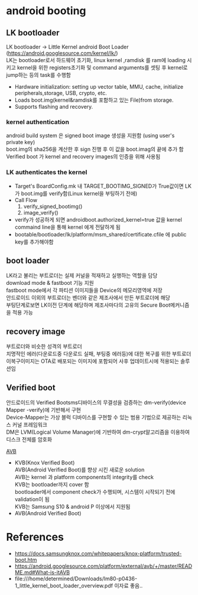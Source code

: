 # android booting

## LK bootloader
LK bootloader -> Little Kernel android Boot Loader (https://android.googlesource.com/kernel/lk/)  
LK는 bootloader로서 하드웨어 초기화, linux kernel ,ramdisk 를 ram에 loading 시키고 kernel을 위한 registers초기화 및 command arguments를 셋팅 후 kernel로 jump하는 등의 task를 수행함 
- Hardware initialization: setting up vector table, MMU, cache, initialize peripherals,storage, USB, crypto, etc.
- Loads boot.img(kernel&ramdisk를 포함하고 있는 File)from storage.
- Supports flashing and recovery.  

### kernel authentication 
android build system 은 signed boot image 생성을 지원함 (using user's private key)  
boot.img의 sha256을 계산한 후 sign 진행 후 이 값을 boot.imag의 끝에 추가 함  
Verified boot 가 kernel and recovery images의 인증을 위해 사용됨  

### LK authenticates the kernel 
- Target's BoardConfig.mk 내 TARGET_BOOTIMG_SIGNED가 True값이면 LK가 boot.img를 verify함(Linux kernel을 부팅하기 전에)  
- Call Flow 
    1. verify_signed_bootimg()
    2. image_verify()
- verify가 성공하게 되면 androidboot.authorized_kernel=true 값을 kernel commaind line을 통해 kernel 에게 전달하게 됨
- bootable/bootloader/lk/platform/msm_shared/certificate.cfile 에 public key를 추가해야함   


## boot loader 
LK라고 불리는 부트로더는 실제 커널을 적재하고 실행하는 역할을 담당  
download mode & fastboot 기능 지원   
fastboot mode에서 각 파티션 이미지들을 Device의 메모리영역에 저장   
안드로이드 이외의 부트로더는 벤더와 같은 제조사에서 만든 부트로더에 해당  
부팅단계로보면 LK이전 단계에 해당하며 제조사마다의 고유의 Secure Boot메커니즘을 적용 가능   

## recovery image
부트로더와 비슷한 성격의 부트로더   
치명적인 에러(다운로드중 다운로드 실패, 부팅중 에러등)에 대한 복구를 위한 부트로더  
이복구이미지는 OTA로 배포되는 이미지에 포함되어 사후 업데이트시에 적용되는 솔루션임  

## Verified boot
안드로이드의 Verified Bootsms디바이스의 무결성을 검증하는 dm-verify(device Mapper -verify)에 기반해서 구현  
Device-Mapper는 가상 블럭 디바이스를 구현할 수 있는 범용 기법으로 제공하는 리눅스 커널 프레임워크   
DM은 LVM(Logical Volume Manager)에 기반하여 dm-crypt알고리즘을 이용하여 디스크 전체를 암호화   

[AVB](OS_android_booting_AVB.md)  









- KVB(Knox Verified Boot)  
  AVB(Android Verified Boot)를 향상 시킨 새로운 solution   
  AVB는 kernel 과 platform components의 integrity를 check  
  KVB는 bootloader까지 cover 함   
  bootloader에서 component check가 수행되며, 시스템이 시작되기 전에 validation이 됨   
  KVB는 Samsung S10 & android P 이상에서 지원됨   
- AVB(Android Verified Boot)   
  

# References
- https://docs.samsungknox.com/whitepapers/knox-platform/trusted-boot.htm
- https://android.googlesource.com/platform/external/avb/+/master/README.md#What-is-itAVB
- file:///home/determined/Downloads/lm80-p0436-1_little_kernel_boot_loader_overview.pdf
  이자료 좋음.. 


